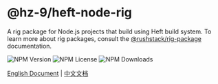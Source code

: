 # @hz-9/heft-node-rig

A rig package for Node.js projects that build using Heft build system. To learn more about rig packages, consult the [@rushstack/rig-package] documentation.

[@rushstack/rig-package]: https://www.npmjs.com/package/@rushstack/rig-package

![NPM Version][npm-version-url] ![NPM License][npm-license-url] ![NPM Downloads][npm-downloads-url]

[npm-version-url]: https://img.shields.io/npm/v/@hz-9/heft-node-rig
[npm-license-url]: https://img.shields.io/npm/l/@hz-9/heft-node-rig
[npm-downloads-url]: https://img.shields.io/npm/d18m/@hz-9/heft-node-rig

[English Document](https://hz-9.github.io/tool/guide/heft-node-rig/) | [中文文档](https://hz-9.github.io/tool/zh-CN/guide/heft-node-rig/)
